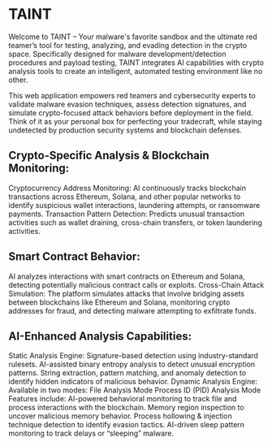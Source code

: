 # TAINT
Welcome to TAINT – Your malware's favorite sandbox and the ultimate red teamer’s tool for testing, analyzing, and evading detection in the crypto space. Specifically designed for malware development/detection procedures and payload testing, TAINT integrates AI capabilities with crypto analysis tools to create an intelligent, automated testing environment like no other.

This web application empowers red teamers and cybersecurity experts to validate malware evasion techniques, assess detection signatures, and simulate crypto-focused attack behaviors before deployment in the field. Think of it as your personal box for perfecting your tradecraft, while staying undetected by production security systems and blockchain defenses.

## Crypto-Specific Analysis & Blockchain Monitoring:
Cryptocurrency Address Monitoring: AI continuously tracks blockchain transactions across Ethereum, Solana, and other popular networks to identify suspicious wallet interactions, laundering attempts, or ransomware payments.
Transaction Pattern Detection: Predicts unusual transaction activities such as wallet draining, cross-chain transfers, or token laundering activities.
## Smart Contract Behavior: 
AI analyzes interactions with smart contracts on Ethereum and Solana, detecting potentially malicious contract calls or exploits.
Cross-Chain Attack Simulation: The platform simulates attacks that involve bridging assets between blockchains like Ethereum and Solana, monitoring crypto addresses for fraud, and detecting malware attempting to exfiltrate funds.

## AI-Enhanced Analysis Capabilities:
Static Analysis Engine:
Signature-based detection using industry-standard rulesets.
AI-assisted binary entropy analysis to detect unusual encryption patterns.
String extraction, pattern matching, and anomaly detection to identify hidden indicators of malicious behavior.
Dynamic Analysis Engine: Available in two modes:
File Analysis Mode
Process ID (PID) Analysis Mode Features include:
AI-powered behavioral monitoring to track file and process interactions with the blockchain.
Memory region inspection to uncover malicious memory behavior.
Process hollowing & injection technique detection to identify evasion tactics.
AI-driven sleep pattern monitoring to track delays or “sleeping” malware.
